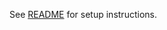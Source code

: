 See [README](https://github.com/UCSC-CSE-114A/cs114a-devcontainer/wiki/README) for setup instructions.
